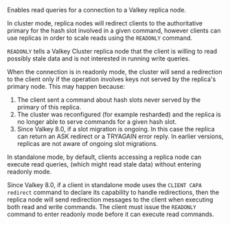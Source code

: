 Enables read queries for a connection to a Valkey replica node.

In cluster mode, replica nodes will redirect clients to the authoritative primary for
the hash slot involved in a given command, however clients can use replicas
in order to scale reads using the `READONLY` command.

`READONLY` tells a Valkey Cluster replica node that the client is willing to
read possibly stale data and is not interested in running write queries.

When the connection is in readonly mode, the cluster will send a redirection
to the client only if the operation involves keys not served by the replica's
primary node. This may happen because:

1. The client sent a command about hash slots never served by the primary of this replica.
2. The cluster was reconfigured (for example resharded) and the replica is no longer able to serve commands for a given hash slot.
3. Since Valkey 8.0, if a slot migration is ongoing.
   In this case the replica can return an ASK redirect or a TRYAGAIN error reply.
   In earlier versions, replicas are not aware of ongoing slot migrations.

In standalone mode, by default, clients accessing a replica node can execute read queries, (which might read stale data) without entering readonly mode.

Since Valkey 8.0, if a client in standalone mode uses the `CLIENT CAPA redirect` command to declare its capability to handle redirections, then the replica node will send redirection messages to the client when executing both read and write commands. The client must issue the `READONLY` command to enter readonly mode before it can execute read commands.
